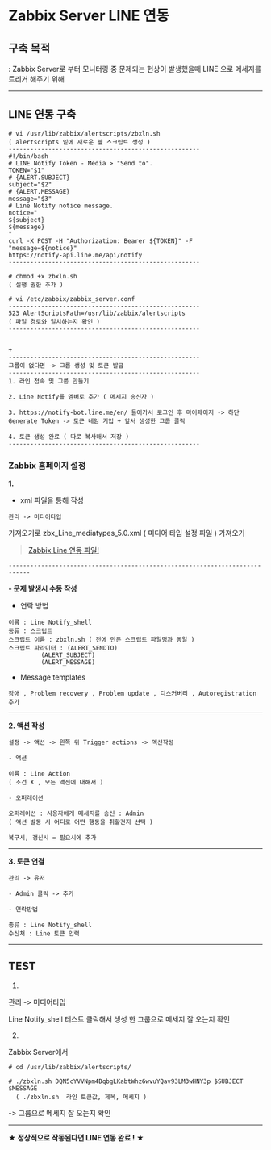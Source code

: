 # Zabbix Server LINE 연동

## 구축 목적
: Zabbix Server로 부터 모니터링 중 문제되는 현상이 발생했을때 LINE 으로 메세지를 트리거 해주기 위해

***

## LINE 연동 구축
```
# vi /usr/lib/zabbix/alertscripts/zbxln.sh
( alertscripts 밑에 새로운 쉘 스크립트 생성 )
-----------------------------------------------------
#!/bin/bash
# LINE Notify Token - Media > "Send to".
TOKEN="$1"
# {ALERT.SUBJECT}
subject="$2"
# {ALERT.MESSAGE}
message="$3"
# Line Notify notice message.
notice="
${subject}
${message}
"
curl -X POST -H "Authorization: Bearer ${TOKEN}" -F "message=${notice}" 
https://notify-api.line.me/api/notify
-----------------------------------------------------

# chmod +x zbxln.sh
( 실행 권한 추가 )

# vi /etc/zabbix/zabbix_server.conf
-----------------------------------------------------
523 AlertScriptsPath=/usr/lib/zabbix/alertscripts
( 파일 경로와 일치하는지 확인 )
-----------------------------------------------------


+
-----------------------------------------------------
그룹이 없다면 -> 그룹 생성 및 토큰 발급
-----------------------------------------------------
1. 라인 접속 및 그룹 만들기

2. Line Notify를 멤버로 추가 ( 메세지 송신자 )

3. https://notify-bot.line.me/en/ 들어가서 로그인 후 마이페이지 -> 하단 Generate Token -> 토큰 네임 기입 + 앞서 생성한 그룹 클릭

4. 토큰 생성 완료 ( 따로 복사해서 저장 )
-----------------------------------------------------
```

### Zabbix 홈페이지 설정

**1.**
- xml 파일을 통해 작성
```
관리 -> 미디어타입
```
가져오기로 zbx_Line_mediatypes_5.0.xml ( 미디어 타입 설정 파일 ) 가져오기
> [Zabbix Line 연동 파일!][link]

[link]: https://github.com/Dawon2/Server-Practice/tree/main/Zabbix%20%EC%84%9C%EB%B2%84/Zabbix%20LINE%20%EC%97%B0%EB%8F%99%20%ED%8C%8C%EC%9D%BC
```
----------------------------------------------------------------------------
```

**- 문제 발생시 수동 작성**

- 연락 방법

```
이름 : Line Notify_shell
종류 : 스크립트
스크립트 이름 : zbxln.sh ( 전에 만든 스크립트 파일명과 동일 )
스크립트 파라미터 : (ALERT_SENDTO)
		 (ALERT_SUBJECT)
		 (ALERT_MESSAGE)
```
	

- Message templates
```
장애 , Problem recovery , Problem update , 디스커버리 , Autoregistration 추가
```
***

**2. 액션 작성**
```
설정 -> 액션 -> 왼쪽 위 Trigger actions -> 액션작성
```
	- 액션
```
이름 : Line Action
( 조건 X , 모든 액션에 대해서 )
```
	- 오퍼레이션
```
오퍼레이션 : 사용자에게 메세지를 송신 : Admin
( 액션 발동 시 어디로 어떤 행동을 취할건지 선택 )

복구시, 갱신시 = 필요시에 추가
```
***

**3. 토큰 연결**
```
관리 -> 유저
```
	- Admin 클릭 -> 추가

	- 연락방법
```
종류 : Line Notify_shell
수신처 : Line 토큰 입력
```
***

## TEST

1.
관리 -> 미디어타입 

Line Notify_shell 테스트 클릭해서 생성 한 그룹으로 메세지 잘 오는지 확인

2.
Zabbix Server에서
```
# cd /usr/lib/zabbix/alertscripts/

# ./zbxln.sh DQN5cYVVNpm4DqbgLKabtWhz6wvuYQav93LM3wHNY3p $SUBJECT $MESSAGE
  ( ./zbxln.sh  라인 토큰값, 제목, 메세지 )
```
-> 그룹으로 메세지 잘 오는지 확인

***
**★ 정상적으로 작동된다면 LINE 연동 완료 ! ★**



